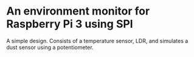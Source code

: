 # An environment monitor for Raspberry Pi 3 using SPI
A simple design.
Consists of a temperature sensor, LDR, and simulates a dust sensor using a potentiometer.
